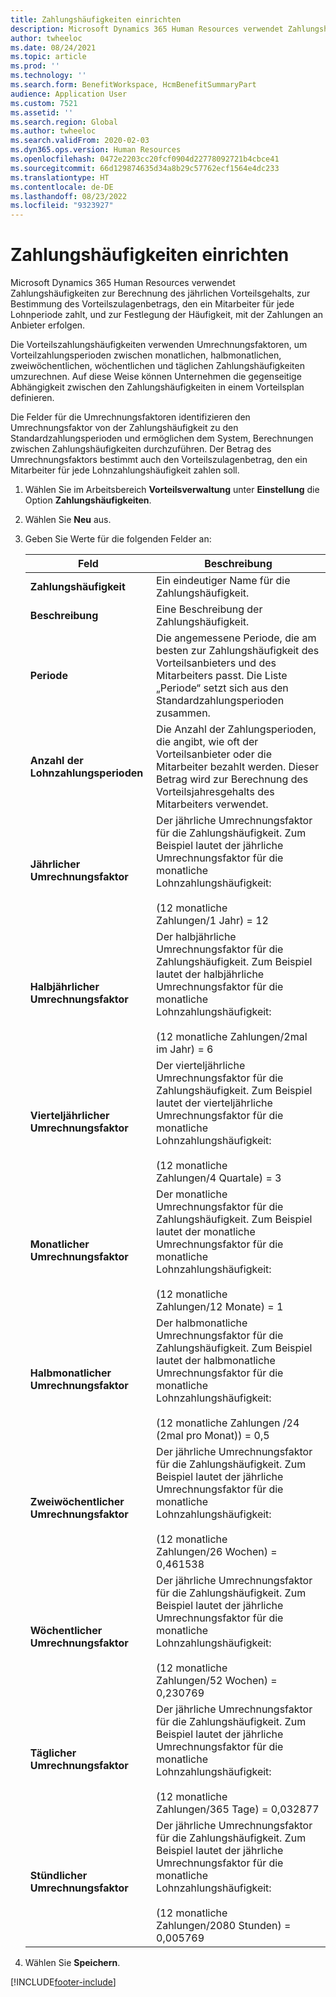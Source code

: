 ```yaml
---
title: Zahlungshäufigkeiten einrichten
description: Microsoft Dynamics 365 Human Resources verwendet Zahlungshäufigkeiten zur Berechnung des jährlichen Vorteilsgehalts, zur Bestimmung des Vorteilszulagenbetrags, den ein Mitarbeiter für jede Lohnperiode zahlt, und zur Festlegung der Häufigkeit, mit der Zahlungen an Anbieter erfolgen.
author: twheeloc
ms.date: 08/24/2021
ms.topic: article
ms.prod: ''
ms.technology: ''
ms.search.form: BenefitWorkspace, HcmBenefitSummaryPart
audience: Application User
ms.custom: 7521
ms.assetid: ''
ms.search.region: Global
ms.author: twheeloc
ms.search.validFrom: 2020-02-03
ms.dyn365.ops.version: Human Resources
ms.openlocfilehash: 0472e2203cc20fcf0904d22778092721b4cbce41
ms.sourcegitcommit: 66d129874635d34a8b29c57762ecf1564e4dc233
ms.translationtype: HT
ms.contentlocale: de-DE
ms.lasthandoff: 08/23/2022
ms.locfileid: "9323927"
---
```

# <a name="set-up-payment-frequencies"></a>Zahlungshäufigkeiten einrichten


Microsoft Dynamics 365 Human Resources verwendet Zahlungshäufigkeiten zur Berechnung des jährlichen Vorteilsgehalts, zur Bestimmung des Vorteilszulagenbetrags, den ein Mitarbeiter für jede Lohnperiode zahlt, und zur Festlegung der Häufigkeit, mit der Zahlungen an Anbieter erfolgen.

Die Vorteilszahlungshäufigkeiten verwenden Umrechnungsfaktoren, um Vorteilzahlungsperioden zwischen monatlichen, halbmonatlichen, zweiwöchentlichen, wöchentlichen und täglichen Zahlungshäufigkeiten umzurechnen. Auf diese Weise können Unternehmen die gegenseitige Abhängigkeit zwischen den Zahlungshäufigkeiten in einem Vorteilsplan definieren.

Die Felder für die Umrechnungsfaktoren identifizieren den Umrechnungsfaktor von der Zahlungshäufigkeit zu den Standardzahlungsperioden und ermöglichen dem System, Berechnungen zwischen Zahlungshäufigkeiten durchzuführen. Der Betrag des Umrechnungsfaktors bestimmt auch den Vorteilszulagenbetrag, den ein Mitarbeiter für jede Lohnzahlungshäufigkeit zahlen soll.

1. Wählen Sie im Arbeitsbereich **Vorteilsverwaltung** unter **Einstellung** die Option **Zahlungshäufigkeiten**.

2. Wählen Sie **Neu** aus.

3. Geben Sie Werte für die folgenden Felder an:

   | Feld | Beschreibung |
   | --- | --- |
   | **Zahlungshäufigkeit** | Ein eindeutiger Name für die Zahlungshäufigkeit. |
   | **Beschreibung** | Eine Beschreibung der Zahlungshäufigkeit. |
   | **Periode** | Die angemessene Periode, die am besten zur Zahlungshäufigkeit des Vorteilsanbieters und des Mitarbeiters passt. Die Liste „Periode“ setzt sich aus den Standardzahlungsperioden zusammen. |
   | **Anzahl der Lohnzahlungsperioden** | Die Anzahl der Zahlungsperioden, die angibt, wie oft der Vorteilsanbieter oder die Mitarbeiter bezahlt werden. Dieser Betrag wird zur Berechnung des Vorteilsjahresgehalts des Mitarbeiters verwendet. |
   | **Jährlicher Umrechnungsfaktor** | Der jährliche Umrechnungsfaktor für die Zahlungshäufigkeit. Zum Beispiel lautet der jährliche Umrechnungsfaktor für die monatliche Lohnzahlungshäufigkeit: </br></br>(12 monatliche Zahlungen/1 Jahr) = 12 |
   | **Halbjährlicher Umrechnungsfaktor** | Der halbjährliche Umrechnungsfaktor für die Zahlungshäufigkeit. Zum Beispiel lautet der halbjährliche Umrechnungsfaktor für die monatliche Lohnzahlungshäufigkeit: </br></br>(12 monatliche Zahlungen/2mal im Jahr) = 6 |
   | **Vierteljährlicher Umrechnungsfaktor** | Der vierteljährliche Umrechnungsfaktor für die Zahlungshäufigkeit. Zum Beispiel lautet der vierteljährliche Umrechnungsfaktor für die monatliche Lohnzahlungshäufigkeit: </br></br>(12 monatliche Zahlungen/4 Quartale) = 3 |
   | **Monatlicher Umrechnungsfaktor** | Der monatliche Umrechnungsfaktor für die Zahlungshäufigkeit. Zum Beispiel lautet der monatliche Umrechnungsfaktor für die monatliche Lohnzahlungshäufigkeit: </br></br>(12 monatliche Zahlungen/12 Monate) = 1 |
   | **Halbmonatlicher Umrechnungsfaktor** | Der halbmonatliche Umrechnungsfaktor für die Zahlungshäufigkeit. Zum Beispiel lautet der halbmonatliche Umrechnungsfaktor für die monatliche Lohnzahlungshäufigkeit: </br></br>(12 monatliche Zahlungen /24 (2mal pro Monat)) = 0,5 | 
   | **Zweiwöchentlicher Umrechnungsfaktor** | Der jährliche Umrechnungsfaktor für die Zahlungshäufigkeit. Zum Beispiel lautet der jährliche Umrechnungsfaktor für die monatliche Lohnzahlungshäufigkeit: </br></br>(12 monatliche Zahlungen/26 Wochen) = 0,461538 |
   | **Wöchentlicher Umrechnungsfaktor** | Der jährliche Umrechnungsfaktor für die Zahlungshäufigkeit. Zum Beispiel lautet der jährliche Umrechnungsfaktor für die monatliche Lohnzahlungshäufigkeit: </br></br>(12 monatliche Zahlungen/52 Wochen) = 0,230769 |
   | **Täglicher Umrechnungsfaktor** | Der jährliche Umrechnungsfaktor für die Zahlungshäufigkeit. Zum Beispiel lautet der jährliche Umrechnungsfaktor für die monatliche Lohnzahlungshäufigkeit: </br></br>(12 monatliche Zahlungen/365 Tage) = 0,032877 |
   | **Stündlicher Umrechnungsfaktor** | Der jährliche Umrechnungsfaktor für die Zahlungshäufigkeit. Zum Beispiel lautet der jährliche Umrechnungsfaktor für die monatliche Lohnzahlungshäufigkeit: </br></br>(12 monatliche Zahlungen/2080 Stunden) = 0,005769

4. Wählen Sie **Speichern**. 


[!INCLUDE[footer-include](../includes/footer-banner.md)]
